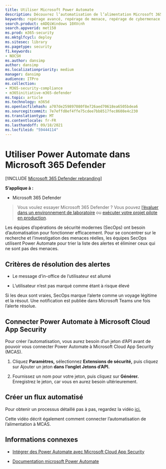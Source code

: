 ```yaml
---
title: Utiliser Microsoft Power Automate
description: Découvrez l’automatisation de l’alimentation Microsoft 365 Defender comment les utiliser.
keywords: repérage avancé, repérage de menace, repérage de cybermenace, Microsoft 365 Defender, microsoft 365, m365, recherche, requête, télémétrie, détections personnalisées, schéma, copies
search.product: eADQiWindows 10XVcnh
search.appverid: met150
ms.prod: m365-security
ms.mktglfcycl: deploy
ms.sitesec: library
ms.pagetype: security
f1.keywords:
- NOCSH
ms.author: dansimp
author: dansimp
ms.localizationpriority: medium
manager: dansimp
audience: ITPro
ms.collection:
- M365-security-compliance
- m365initiative-m365-defender
ms.topic: article
ms.technology: m365d
ms.openlocfilehash: a707de259897080f8e726aed70618ea6505bdea6
ms.sourcegitcommit: 7e7effd8ef4ffe75cdee7bb8517fec8608e4c230
ms.translationtype: MT
ms.contentlocale: fr-FR
ms.lasthandoff: 09/18/2021
ms.locfileid: "59444114"
---
```

# <a name="use-power-automate-in-microsoft-365-defender"></a>Utiliser Power Automate dans Microsoft 365 Defender

[!INCLUDE [Microsoft 365 Defender rebranding](../includes/microsoft-defender.md)]


**S’applique à :**
- Microsoft 365 Defender

> Vous voulez essayer Microsoft 365 Defender ? Vous pouvez [l’évaluer dans un environnement de laboratoire](m365d-evaluation.md?ocid=cx-docs-MTPtriallab) ou [exécuter votre projet pilote en production](m365d-pilot.md?ocid=cx-evalpilot).
>

Les équipes d’opérations de sécurité modernes (SecOps) ont besoin d’automatisation pour fonctionner efficacement. Pour se concentrer sur le recherche et l’investigation des menaces réelles, les équipes SecOps utilisent Power Automate pour trier la liste des alertes et éliminer ceux qui ne sont pas des menaces.  

## <a name="criteria-for-resolving-alerts"></a>Critères de résolution des alertes

- Le message d’in-office de l’utilisateur est allumé

- L’utilisateur n’est pas marqué comme étant à risque élevé

Si les deux sont vraies, SecOps marque l’alerte comme un voyage légitime et la résout. Une notification est publiée dans Microsoft Teams une fois l’alerte résolue. 

## <a name="connect-power-automate-to-microsoft-cloud-app-security"></a>Connecter Power Automate à Microsoft Cloud App Security

Pour créer l’automatisation, vous aurez besoin d’un jeton d’API avant de pouvoir vous connecter Power Automate à Microsoft Cloud App Security (MCAS). 

1. Cliquez **Paramètres,** sélectionnez **Extensions de sécurité,** puis cliquez sur Ajouter un jeton **dans** **l’onglet Jetons d’API.** 

2. Fournissez un nom pour votre jeton, puis cliquez sur **Générer.** Enregistrez le jeton, car vous en aurez besoin ultérieurement.

## <a name="create-an-automated-flow"></a>Créer un flux automatisé

Pour obtenir un processus détaillé pas à pas, regardez la vidéo [ici.](https://www.microsoft.com/en-us/videoplayer/embed/RWFIRn) 

Cette vidéo décrit également comment connecter l’automatisation de l’alimentation à MCAS. 

## <a name="related-information"></a>Informations connexes

- [Intégrer des Power Automate avec Microsoft Cloud App Security](/cloud-app-security/flow-integration)

- [Documentation microsoft Power Automate](/power-automate)
